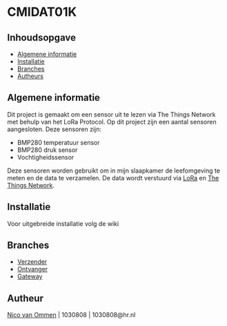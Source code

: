 # CMIDAT01K

## Inhoudsopgave
<ul>
    <li><a href="#algemene-informatie">Algemene informatie</a></li>
    <li><a href="#installatie">Installatie</a></li>
    <li><a href="#branches">Branches</a></li>
    <li><a href="#autheurs">Autheurs</a></li>
</ul>

## Algemene informatie
<p>
Dit project is gemaakt om een sensor uit te lezen via The Things Network met behulp van het LoRa Protocol. Op dit project zijn een aantal sensoren
aangesloten. Deze sensoren zijn:

<ul>
    <li>BMP280 temperatuur sensor</li>
    <li>BMP280 druk sensor</li>
    <li>Vochtigheidssensor</li>
</ul>

Deze sensoren worden gebruikt om in mijn slaapkamer de leefomgeving te meten en de data te verzamelen. De data wordt verstuurd via <a href="https://en.wikipedia.org/wiki/LoRa">LoRa</a> en <a href="https://www.thethingsnetwork.org/">The Things Network</a>.

</p>


## Installatie
<p>Voor uitgebreide installatie volg de wiki</p>


## Branches
<ul>
    <li><a href="https://github.com/nicoripkip/CMIDAT01K/tree/sender">Verzender</a></li>
    <li><a href="https://github.com/nicoripkip/CMIDAT01K/tree/receiver">Ontvanger</a></li>
    <li><a href="https://github.com/nicoripkip/CMIDAT01K/tree/gateway">Gateway</a></li>
</ul>


## Autheur
<p>
    <a href="https://github.com/nicoripkip">Nico van Ommen</a> | 1030808 | 1030808@hr.nl
</p>